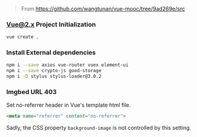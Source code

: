 > From https://github.com/wangtunan/vue-mooc/tree/9ad269e/src

### Vue@2.x Project Initialization

```bash
vue create .
```

### Install External dependencies

```bash
npm i --save axios vue-router vuex element-ui
npm i --save crypto-js good-storage
npm i -D stylus stylus-loader@3.0.2
```

### Imgbed URL 403

Set no-referrer header in Vue's template html file.

```html
<meta name="referrer" content="no-referrer">
```

Sadly, the CSS property `background-image` is not controlled by this setting. 